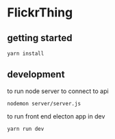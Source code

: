 # FlickrThing

## getting started
```yarn install```

## development
to run node server to connect to api

```nodemon server/server.js```

to run front end electon app in dev

```yarn run dev```
